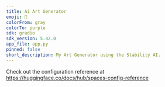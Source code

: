 ```yaml
---
title: Ai Art Generator
emoji: 🐨
colorFrom: gray
colorTo: purple
sdk: gradio
sdk_version: 5.42.0
app_file: app.py
pinned: false
short_description: My Art Generator using the Stability AI.
---
```


Check out the configuration reference at https://huggingface.co/docs/hub/spaces-config-reference
